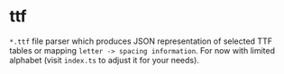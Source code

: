 # ttf

`*.ttf` file parser which produces JSON representation of selected TTF tables or mapping `letter -> spacing information`. For now with limited alphabet (visit `index.ts` to adjust it for your needs).
